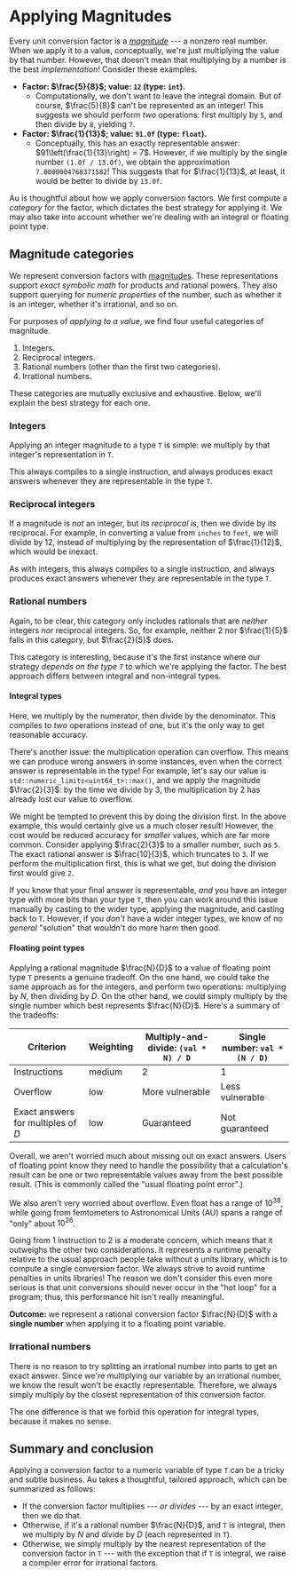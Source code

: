 # Applying Magnitudes

Every unit conversion factor is a [_magnitude_](../../reference/magnitude.md) --- a nonzero real
number.  When we apply it to a value, conceptually, we're just multiplying the value by that number.
However, that doesn't mean that multiplying by a number is the best _implementation_!  Consider
these examples.

- **Factor: $\frac{5}{8}$; value: `12` (type: `int`).**
    - Computationally, we don't want to leave the integral domain.  But of course, $\frac{5}{8}$
      can't be represented as an integer!  This suggests we should perform _two_ operations: first
      multiply by `5`, and then divide by `8`, yielding `7`.
- **Factor: $\frac{1}{13}$; value: `91.0f` (type: `float`).**
    - Conceptually, this has an exactly representable answer: $91\left(\frac{1}{13}\right) = 7$.
      However, if we multiply by the single number `(1.0f / 13.0f)`, we obtain the approximation
      `7.0000004768371582`!  This suggests that for $\frac{1}{13}$, at least, it would be better to
      divide by `13.0f`.

Au is thoughtful about how we apply conversion factors.  We first compute a _category_ for the
factor, which dictates the best strategy for applying it.  We may also take into account whether
we're dealing with an integral or floating point type.

## Magnitude categories

We represent conversion factors with [magnitudes](../../reference/magnitude.md).  These
representations support _exact symbolic math_ for products and rational powers.  They also support
querying for _numeric properties_ of the number, such as whether it is an integer, whether it's
irrational, and so on.

For purposes of _applying to a value_, we find four useful categories of magnitude.

1. Integers.
2. Reciprocal integers.
3. Rational numbers (other than the first two categories).
4. Irrational numbers.

These categories are mutually exclusive and exhaustive.  Below, we'll explain the best strategy for
each one.

### Integers

Applying an integer magnitude to a type `T` is simple: we multiply by that integer's representation
in `T`.

This always compiles to a single instruction, and always produces exact answers whenever they are
representable in the type `T`.

### Reciprocal integers

If a magnitude is _not_ an integer, but its _reciprocal is_, then we divide by its reciprocal.  For
example, in converting a value from `inches` to `feet`, we will divide by $12$, instead of
multiplying by the representation of $\frac{1}{12}$, which would be inexact.

As with integers, this always compiles to a single instruction, and always produces exact answers
whenever they are representable in the type `T`.

### Rational numbers

Again, to be clear, this category only includes rationals that are _neither_ integers _nor_
reciprocal integers.  So, for example, neither $2$ nor $\frac{1}{5}$ falls in this category, but
$\frac{2}{5}$ does.

This category is interesting, because it's the first instance where our strategy _depends on the
type `T`_ to which we're applying the factor.  The best approach differs between integral and
non-integral types.

#### Integral types

Here, we multiply by the numerator, then divide by the denominator.  This compiles to _two_
operations instead of one, but it's the only way to get reasonable accuracy.

There's another issue: the multiplication operation can overflow.  This means we can produce wrong
answers in some instances, even when the correct answer is representable in the type!  For example,
let's say our value is `std::numeric_limits<uint64_t>::max()`, and we apply the magnitude
$\frac{2}{3}$: by the time we divide by $3$, the multiplication by $2$ has already lost our value to
overflow.

We might be tempted to prevent this by doing the division first.  In the above example, this would
certainly give us a much closer result!  However, the cost would be reduced accuracy for _smaller_
values, which are far more common.  Consider applying $\frac{2}{3}$ to a smaller number, such as
`5`.  The exact rational answer is $\frac{10}{3}$, which truncates to `3`.  If we perform the
multiplication first, this is what we get, but doing the division first would give `2`.

If you know that your final answer is representable, _and_ you have an integer type with more bits
than your type `T`, then you can work around this issue manually by casting to the wider type,
applying the magnitude, and casting back to `T`. However, if you _don't_ have a wider integer types,
we know of no _general_ "solution" that wouldn't do more harm then good.

#### Floating point types

Applying a rational magnitude $\frac{N}{D}$ to a value of floating point type `T` presents a genuine
tradeoff. On the one hand, we could take the same approach as for the integers, and perform two
operations: multiplying by $N$, then dividing by $D$.  On the other hand, we could simply multiply
by the single number which best represents $\frac{N}{D}$.  Here's a summary of the tradeoffs:

Criterion | Weighting | Multiply-and-divide: `(val * N) / D` | Single number: `val * (N / D)`
---|---|---|---
Instructions | medium | 2 | 1
Overflow | low | More vulnerable | Less vulnerable
Exact answers for multiples of $D$ | low | Guaranteed | Not guaranteed

Overall, we aren't worried much about missing out on exact answers.  Users of floating point know
they need to handle the possibility that a calculation's result can be one or two representable
values away from the best possible result.  (This is commonly called the "usual floating point
error".)

We also aren't very worried about overflow.  Even float has a range of $10^{38}$, while going from
femtometers to Astronomical Units (AU) spans a range of "only" about $10^{26}$.

Going from 1 instruction to 2 is a moderate concern, which means that it outweighs the other two
considerations.  It represents a runtime penalty relative to the usual approach people take without
a units library, which is to compute a single conversion factor.  We always strive to avoid runtime
penalties in units libraries! The reason we don't consider this even more serious is that unit
conversions should never occur in the "hot loop" for a program; thus, this performance hit isn't
really meaningful.

**Outcome:** we represent a rational conversion factor $\frac{N}{D}$ with a **single number** when
applying it to a floating point variable.

### Irrational numbers

There is no reason to try splitting an irrational number into parts to get an exact answer.  Since
we're multiplying our variable by an irrational number, we know the result won't be exactly
representable.  Therefore, we always simply multiply by the closest representation of this
conversion factor.

The one difference is that we forbid this operation for integral types, because it makes no sense.

## Summary and conclusion

Applying a conversion factor to a numeric variable of type `T` can be a tricky and subtle business.
Au takes a thoughtful, tailored approach, which can be summarized as follows:

- If the conversion factor multiplies --- _or divides_ --- by an exact integer, then we do that.
- Otherwise, if it's a rational number $\frac{N}{D}$, and `T` is integral, then we multiply by $N$
  and divide by $D$ (each represented in `T`).
- Otherwise, we simply multiply by the nearest representation of the conversion factor in `T` ---
  with the exception that if `T` is integral, we raise a compiler error for irrational factors.
